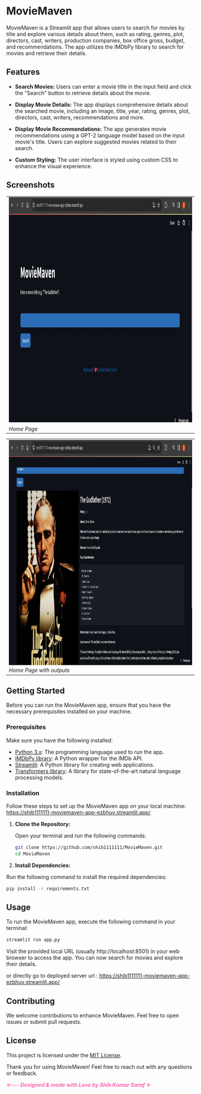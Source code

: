 # MovieMaven

MovieMaven is a Streamlit app that allows users to search for movies by title and explore various details about them, such as rating, genres, plot, directors, cast, writers, production companies, box office gross, budget, and recommendations. The app utilizes the IMDbPy library to search for movies and retrieve their details.

## Features

- **Search Movies:** Users can enter a movie title in the input field and click the "Search" button to retrieve details about the movie.
- **Display Movie Details:** The app displays comprehensive details about the searched movie, including an image, title, year, rating, genres, plot, directors, cast, writers, recommendations and more.
  
- **Display Movie Recommendations:** The app generates movie recommendations using a GPT-2 language model based on the input movie's title. Users can explore suggested movies related to their search.
  
- **Custom Styling:** The user interface is styled using custom CSS to enhance the visual experience.

## Screenshots


<table align="center">
  <tr>
    <td><img src="screenshots/index_page.jpg" alt="Index Page" width="800" height="600"/></td>
  </tr>
  <tr>
    <td><em>Home Page</em></td>
  </tr>
</table>

<table align="center">
  <tr>
    <td><img src="screenshots/home_page.jpg" alt="Home Page"  align="center" width="800" height="600"/></td>
  </tr>
  <tr>
    <td><em>Home Page with outputs </em></td>
  </tr>
</table>



## Getting Started

Before you can run the MovieMaven app, ensure that you have the necessary prerequisites installed on your machine.

### Prerequisites

Make sure you have the following installed:

- [Python 3.x](https://www.python.org/downloads/): The programming language used to run the app.
- [IMDbPy library](https://imdbpy.github.io/): A Python wrapper for the IMDb API.
- [Streamlit](https://streamlit.io/): A Python library for creating web applications.
- [Transformers library](https://huggingface.co/transformers/): A library for state-of-the-art natural language processing models.

### Installation

Follow these steps to set up the MovieMaven app on your local machine: https://shib1111111-moviemaven-app-ezbhuv.streamlit.app/

1. **Clone the Repository:**

   Open your terminal and run the following commands:

   ```bash
   git clone https://github.com/shib1111111/MovieMaven.git
   cd MovieMaven

   ```

2. **Install Dependencies:**

Run the following command to install the required dependencies:

```bash
pip install -r requirements.txt
  ```

## Usage
To run the MovieMaven app, execute the following command in your terminal:
```bash
streamlit run app.py  
```
Visit the provided local URL (usually http://localhost:8501) in your web browser to access the app. You can now search for movies and explore their details.

or directly go to deployed server url : https://shib1111111-moviemaven-app-ezbhuv.streamlit.app/


## Contributing

We welcome contributions to enhance MovieMaven. Feel free to open issues or submit pull requests.

## License

This project is licensed under the [MIT License](LICENSE).

Thank you for using MovieMaven! Feel free to reach out with any questions or feedback.

<em style="color: #ff66b2; font-weight: bold;">✨ --- Designed & made with Love by Shib Kumar Saraf ✨</em>

